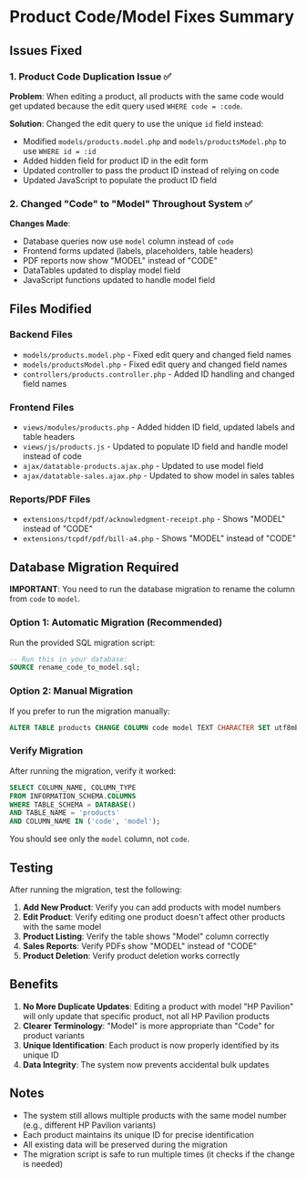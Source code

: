 # Product Code/Model Fixes Summary

## Issues Fixed

### 1. Product Code Duplication Issue ✅

**Problem**: When editing a product, all products with the same code would get updated because the edit query used `WHERE code = :code`.

**Solution**: Changed the edit query to use the unique `id` field instead:

- Modified `models/products.model.php` and `models/productsModel.php` to use `WHERE id = :id`
- Added hidden field for product ID in the edit form
- Updated controller to pass the product ID instead of relying on code
- Updated JavaScript to populate the product ID field

### 2. Changed "Code" to "Model" Throughout System ✅

**Changes Made**:

- Database queries now use `model` column instead of `code`
- Frontend forms updated (labels, placeholders, table headers)
- PDF reports now show "MODEL" instead of "CODE"
- DataTables updated to display model field
- JavaScript functions updated to handle model field

## Files Modified

### Backend Files

- `models/products.model.php` - Fixed edit query and changed field names
- `models/productsModel.php` - Fixed edit query and changed field names
- `controllers/products.controller.php` - Added ID handling and changed field names

### Frontend Files

- `views/modules/products.php` - Added hidden ID field, updated labels and table headers
- `views/js/products.js` - Updated to populate ID field and handle model instead of code
- `ajax/datatable-products.ajax.php` - Updated to use model field
- `ajax/datatable-sales.ajax.php` - Updated to show model in sales tables

### Reports/PDF Files

- `extensions/tcpdf/pdf/acknowledgment-receipt.php` - Shows "MODEL" instead of "CODE"
- `extensions/tcpdf/pdf/bill-a4.php` - Shows "MODEL" instead of "CODE"

## Database Migration Required

**IMPORTANT**: You need to run the database migration to rename the column from `code` to `model`.

### Option 1: Automatic Migration (Recommended)

Run the provided SQL migration script:

```sql
-- Run this in your database:
SOURCE rename_code_to_model.sql;
```

### Option 2: Manual Migration

If you prefer to run the migration manually:

```sql
ALTER TABLE products CHANGE COLUMN code model TEXT CHARACTER SET utf8mb3 COLLATE utf8mb3_spanish_ci NOT NULL;
```

### Verify Migration

After running the migration, verify it worked:

```sql
SELECT COLUMN_NAME, COLUMN_TYPE
FROM INFORMATION_SCHEMA.COLUMNS
WHERE TABLE_SCHEMA = DATABASE()
AND TABLE_NAME = 'products'
AND COLUMN_NAME IN ('code', 'model');
```

You should see only the `model` column, not `code`.

## Testing

After running the migration, test the following:

1. **Add New Product**: Verify you can add products with model numbers
2. **Edit Product**: Verify editing one product doesn't affect other products with the same model
3. **Product Listing**: Verify the table shows "Model" column correctly
4. **Sales Reports**: Verify PDFs show "MODEL" instead of "CODE"
5. **Product Deletion**: Verify product deletion works correctly

## Benefits

1. **No More Duplicate Updates**: Editing a product with model "HP Pavilion" will only update that specific product, not all HP Pavilion products
2. **Clearer Terminology**: "Model" is more appropriate than "Code" for product variants
3. **Unique Identification**: Each product is now properly identified by its unique ID
4. **Data Integrity**: The system now prevents accidental bulk updates

## Notes

- The system still allows multiple products with the same model number (e.g., different HP Pavilion variants)
- Each product maintains its unique ID for precise identification
- All existing data will be preserved during the migration
- The migration script is safe to run multiple times (it checks if the change is needed)
